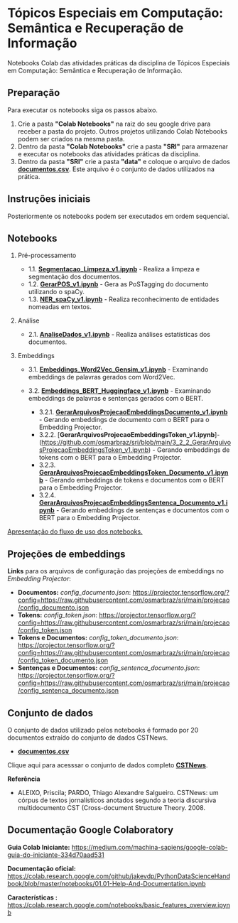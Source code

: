 # Tópicos Especiais em Computação: Semântica e Recuperação de Informação

Notebooks Colab das atividades práticas da disciplina de Tópicos Especiais em Computação: Semântica e Recuperação de Informação.

## **Preparação**

Para executar os notebooks siga os passos abaixo.
1. Crie a pasta **"Colab Notebooks"** na raiz do seu google drive para receber a pasta do projeto. Outros projetos utilizando Colab Notebooks podem ser criados na mesma pasta.
2. Dentro da pasta **"Colab Notebooks"** crie a pasta **"SRI"** para armazenar e executar os notebooks das atividades práticas da disciplina.
3. Dentro da pasta **"SRI"** crie a pasta **"data"** e coloque o arquivo de dados [**documentos.csv**](https://github.com/osmarbraz/sri/blob/main/data/documentos.csv). Este arquivo é o conjunto de dados utilizados na prática.

## **Instruções iniciais**
Posteriormente os notebooks podem ser executados em ordem sequencial.

## Notebooks

1. Pré-processamento
	- 1.1. [**Segmentacao_Limpeza_v1.ipynb**](https://github.com/osmarbraz/sri/blob/main/1_1_Segmentacao_Limpeza_v1.ipynb) - Realiza a limpeza e segmentação dos documentos.
	- 1.2. [**GerarPOS_v1.ipynb**](https://github.com/osmarbraz/sri/blob/main/1_2_GerarPOS_v1.ipynb) - Gera as PoSTagging do documento utilizando o spaCy.
	- 1.3. [**NER_spaCy_v1.ipynb**](https://github.com/osmarbraz/sri/blob/main/1_3_NER_spaCy_v1.ipynb) - Realiza reconhecimento de entidades nomeadas em textos.

2. Análise 
	- 2.1. [**AnaliseDados_v1.ipynb**](https://github.com/osmarbraz/sri/blob/main/2_1_AnaliseDados_v1.ipynb) - Realiza análises estatísticas dos documentos.

3. Embeddings
	- 3.1. [**Embeddings_Word2Vec_Gensim_v1.ipynb**](https://github.com/osmarbraz/sri/blob/main/3_1_Embeddings_Word2Vec_Gensim_v1.ipynb) - Examinando embeddings de palavras gerados com Word2Vec.
	- 3.2. [**Embeddings_BERT_Huggingface_v1.ipynb**](https://github.com/osmarbraz/sri/blob/main/3_2_Embeddings_BERT_Huggingface_v1.ipynb) - Examinando embeddings de palavras e sentenças gerados com o BERT.
	
		- 3.2.1. [**GerarArquivosProjecaoEmbeddingsDocumento_v1.ipynb**](https://github.com/osmarbraz/sri/blob/main/3_2_1_GerarArquivosProjecaoEmbeddingsDocumento_v1.ipynb) - Gerando embeddings de documento com o BERT para o Embedding Projector.		
		- 3.2.2. [**GerarArquivosProjecaoEmbeddingsToken_v1.ipynb**]- (https://github.com/osmarbraz/sri/blob/main/3_2_2_GerarArquivosProjecaoEmbeddingsToken_v1.ipynb) - Gerando embeddings de tokens com o BERT para o Embedding Projector.		
		- 3.2.3. [**GerarArquivosProjecaoEmbeddingsToken_Documento_v1.ipynb**](https://github.com/osmarbraz/sri/blob/main/3_2_3_GerarArquivosProjecaoEmbeddingsToken_Documento_v1.ipynb) - Gerando embeddings de tokens e documentos com o BERT para o Embedding Projector.		
		- 3.2.4. [**GerarArquivosProjecaoEmbeddingsSentenca_Documento_v1.ipynb**](https://github.com/osmarbraz/sri/blob/main/3_2_4_GerarArquivosProjecaoEmbeddingsSentenca_Documento_v1.ipynb) - Gerando embeddings de sentenças e documentos com o BERT para o Embedding Projector.

[Apresentação do fluxo de uso dos notebooks.](https://docs.google.com/presentation/d/1W5TRri89JVVyQVGz9IOeQIa9jk186w4c/edit#slide=id.gf4978a6ef2_0_24)

## Projeções de embeddings

**Links** para os arquivos de configuração das projeções de embeddings no *Embedding Projector*:

- **Documentos:** *config_documento.json*: 
https://projector.tensorflow.org/?config=https://raw.githubusercontent.com/osmarbraz/sri/main/projecao/config_documento.json
- **Tokens:** *config_token.json*: 
https://projector.tensorflow.org/?config=https://raw.githubusercontent.com/osmarbraz/sri/main/projecao/config_token.json
- **Tokens e Documentos:** *config_token_documento.json*: 
https://projector.tensorflow.org/?config=https://raw.githubusercontent.com/osmarbraz/sri/main/projecao/config_token_documento.json
- **Sentenças e Documentos:** *config_sentenca_documento.json*: 
https://projector.tensorflow.org/?config=https://raw.githubusercontent.com/osmarbraz/sri/main/projecao/config_sentenca_documento.json

## Conjunto de dados
O conjunto de dados utilizado pelos notebooks é formado por 20 documentos extraído do conjunto de dados CSTNews. 

* [**documentos.csv**](https://github.com/osmarbraz/sri/blob/main/data/documentos.csv)

Clique aqui para acesssar o conjunto de dados completo [**CSTNews**](https://sites.icmc.usp.br/taspardo/sucinto/files/CSTNews%206.0.zip). 

**Referência**
- ALEIXO, Priscila; PARDO, Thiago Alexandre Salgueiro. CSTNews: um córpus de textos jornalísticos anotados segundo a teoria discursiva multidocumento CST (Cross-document Structure Theory. 2008.

## Documentação Google Colaboratory

**Guia Colab Iniciante:**
https://medium.com/machina-sapiens/google-colab-guia-do-iniciante-334d70aad531

**Documentação oficial:**
https://colab.research.google.com/github/jakevdp/PythonDataScienceHandbook/blob/master/notebooks/01.01-Help-And-Documentation.ipynb
 
**Características :**
https://colab.research.google.com/notebooks/basic_features_overview.ipynb
